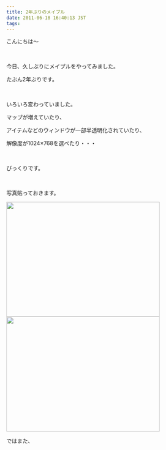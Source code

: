 ```yaml
---
title: 2年ぶりのメイプル
date: 2011-06-18 16:40:13 JST
tags: 
---
```

<p>こんにちは～</p>
<p>&nbsp;</p>
<p>今日、久しぶりにメイプルをやってみました。</p>
<p>たぶん2年ぶりです。</p>
<p>&nbsp;</p>
<p>いろいろ変わっていました。</p>
<p>マップが増えていたり、</p>
<p>アイテムなどのウィンドウが一部半透明化されていたり、</p>
<p>解像度が1024×768を選べたり・・・</p>
<p>&nbsp;</p>
<p>びっくりです。</p>
<p>&nbsp;</p>
<p>写真貼っておきます。</p>
<img src="https://lh4.googleusercontent.com/-txp9B58ahcQ/TfxQmZhCWqI/AAAAAAAAAi0/_qWD4saT0bM/s400/Maple110618_145659.jpg" height="300" width="400" />
<img src="https://lh5.googleusercontent.com/-yiYkIAJvxt8/TfxQmlnKq2I/AAAAAAAAAi4/3xjpE0sxTFc/s400/Maple110618_145837.jpg" height="300" width="400" />
<p>ではまた、</p>
